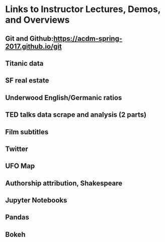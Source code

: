 # Links to Instructor Lectures, Demos, and Overviews

## Git and Github:https://acdm-spring-2017.github.io/git

## Titanic data

## SF real estate

## Underwood English/Germanic ratios

## TED talks data scrape and analysis (2 parts)

## Film subtitles

## Twitter

## UFO Map

## Authorship attribution, Shakespeare

## Jupyter Notebooks

## Pandas

## Bokeh

